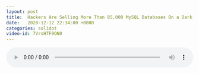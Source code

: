 ```yaml
---
layout: post
title:  Hackers Are Selling More Than 85,000 MySQL Databases On a Dark Web Portal
date:   2020-12-12 22:34:00 +0000
categories: solidot
video-id: 7VrsHTF0ON0
---
```


<audio src="/assets/ca183dd5d4fabe7f0ffa1bddf9e9bf92.mp3" style="width: 100%;" controls></audio>

